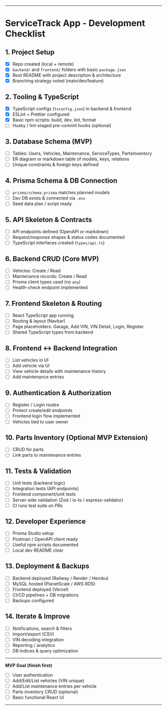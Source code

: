 
---

# ServiceTrack App - Development Checklist

## 1. Project Setup

* [x] Repo created (local + remote)
* [x] `backend/` and `frontend/` folders with basic `package.json`
* [x] Root README with project description & architecture
* [x] Branching strategy noted (main/dev/feature)

## 2. Tooling & TypeScript

* [x] TypeScript configs (`tsconfig.json`) in backend & frontend
* [x] ESLint + Prettier configured
* [x] Basic npm scripts: build, dev, lint, format
* [ ] Husky / lint-staged pre-commit hooks (optional)

## 3. Database Schema (MVP)

* [ ] Tables: Users, Vehicles, Maintenance, ServiceTypes, PartsInventory
* [ ] ER diagram or markdown table of models, keys, relations
* [ ] Unique constraints & foreign keys defined

## 4. Prisma Schema & DB Connection

* [ ] `prisma/schema.prisma` matches planned models
* [ ] Dev DB exists & connected via `.env`
* [ ] Seed data plan / script ready

## 5. API Skeleton & Contracts

* [ ] API endpoints defined (OpenAPI or markdown)
* [ ] Request/response shapes & status codes documented
* [ ] TypeScript interfaces created (`types/api.ts`)

## 6. Backend CRUD (Core MVP)

* [ ] Vehicles: Create / Read
* [ ] Maintenance records: Create / Read
* [ ] Prisma client types used (no `any`)
* [ ] Health-check endpoint implemented

## 7. Frontend Skeleton & Routing

* [ ] React TypeScript app running
* [ ] Routing & layout (Navbar)
* [ ] Page placeholders: Garage, Add VIN, VIN Detail, Login, Register
* [ ] Shared TypeScript types from backend

## 8. Frontend ↔ Backend Integration

* [ ] List vehicles in UI
* [ ] Add vehicle via UI
* [ ] View vehicle details with maintenance history
* [ ] Add maintenance entries

## 9. Authentication & Authorization

* [ ] Register / Login routes
* [ ] Protect create/edit endpoints
* [ ] Frontend login flow implemented
* [ ] Vehicles tied to user owner

## 10. Parts Inventory (Optional MVP Extension)

* [ ] CRUD for parts
* [ ] Link parts to maintenance entries

## 11. Tests & Validation

* [ ] Unit tests (backend logic)
* [ ] Integration tests (API endpoints)
* [ ] Frontend component/unit tests
* [ ] Server-side validation (Zod / io-ts / express-validator)
* [ ] CI runs test suite on PRs

## 12. Developer Experience

* [ ] Prisma Studio setup
* [ ] Postman / OpenAPI client ready
* [ ] Useful npm scripts documented
* [ ] Local dev README clear

## 13. Deployment & Backups

* [ ] Backend deployed (Railway / Render / Heroku)
* [ ] MySQL hosted (PlanetScale / AWS RDS)
* [ ] Frontend deployed (Vercel)
* [ ] CI/CD pipelines + DB migrations
* [ ] Backups configured

## 14. Iterate & Improve

* [ ] Notifications, search & filters
* [ ] Import/export (CSV)
* [ ] VIN decoding integration
* [ ] Reporting / analytics
* [ ] DB indices & query optimization

---

**MVP Goal (finish first)**

* [ ] User authentication
* [ ] Add/Edit/List vehicles (VIN unique)
* [ ] Add/List maintenance entries per vehicle
* [ ] Parts inventory CRUD (optional)
* [ ] Basic functional React UI

---


